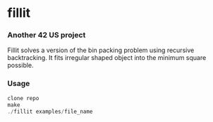 # fillit

### Another 42 US project

Fillit solves a version of the bin packing problem using recursive backtracking. It fits irregular shaped object into the minimum square possible.

### Usage
```C
clone repo
make
./fillit examples/file_name
```
